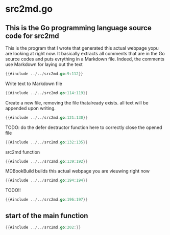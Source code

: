 # src2md.go
## This is the Go programming language source code for src2md
This is the program that I wrote that generated this actual webpage yopu are looking at right now.
It basically extracts all comments that are in the Go source codes and puts evrything in a Markdown file.
Indeed, the comments use Markdown for laying out the text

```go
{{#include ../../src2md.go:9:112}}

```
Write text to Markdown file

```go
{{#include ../../src2md.go:114:119}}

```
Create a new file, removing the file thatalready exists. all text will be appended upon writing.

```go
{{#include ../../src2md.go:121:130}}

```
 TODO: do the defer destructor function here to correctly close the opened file

```go
{{#include ../../src2md.go:132:135}}

```
src2md function
 

```go
{{#include ../../src2md.go:139:192}}

```
MDBookBuild builds this actual webpage you are vieuwing right now

```go
{{#include ../../src2md.go:194:194}}

```
 TODO!!

```go
{{#include ../../src2md.go:196:197}}

```
## start of the main function

```go
{{#include ../../src2md.go:202:}}

```
